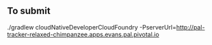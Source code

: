 ## To submit

./gradlew cloudNativeDeveloperCloudFoundry -PserverUrl=http://pal-tracker-relaxed-chimpanzee.apps.evans.pal.pivotal.io